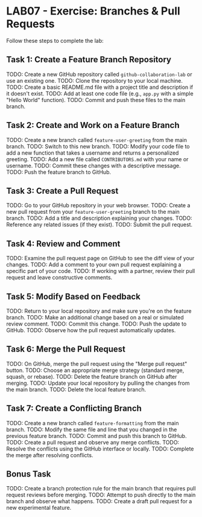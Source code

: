 # LAB07 - Exercise: Branches & Pull Requests

Follow these steps to complete the lab:

## Task 1: Create a Feature Branch Repository
TODO: Create a new GitHub repository called `github-collaboration-lab` or use an existing one.
TODO: Clone the repository to your local machine.
TODO: Create a basic README.md file with a project title and description if it doesn't exist.
TODO: Add at least one code file (e.g., `app.py` with a simple "Hello World" function).
TODO: Commit and push these files to the main branch.

## Task 2: Create and Work on a Feature Branch
TODO: Create a new branch called `feature-user-greeting` from the main branch.
TODO: Switch to this new branch.
TODO: Modify your code file to add a new function that takes a username and returns a personalized greeting.
TODO: Add a new file called `CONTRIBUTORS.md` with your name or username.
TODO: Commit these changes with a descriptive message.
TODO: Push the feature branch to GitHub.

## Task 3: Create a Pull Request
TODO: Go to your GitHub repository in your web browser.
TODO: Create a new pull request from your `feature-user-greeting` branch to the main branch.
TODO: Add a title and description explaining your changes.
TODO: Reference any related issues (if they exist).
TODO: Submit the pull request.

## Task 4: Review and Comment
TODO: Examine the pull request page on GitHub to see the diff view of your changes.
TODO: Add a comment to your own pull request explaining a specific part of your code.
TODO: If working with a partner, review their pull request and leave constructive comments.

## Task 5: Modify Based on Feedback
TODO: Return to your local repository and make sure you're on the feature branch.
TODO: Make an additional change based on a real or simulated review comment.
TODO: Commit this change.
TODO: Push the update to GitHub.
TODO: Observe how the pull request automatically updates.

## Task 6: Merge the Pull Request
TODO: On GitHub, merge the pull request using the "Merge pull request" button.
TODO: Choose an appropriate merge strategy (standard merge, squash, or rebase).
TODO: Delete the feature branch on GitHub after merging.
TODO: Update your local repository by pulling the changes from the main branch.
TODO: Delete the local feature branch.

## Task 7: Create a Conflicting Branch
TODO: Create a new branch called `feature-formatting` from the main branch.
TODO: Modify the same file and line that you changed in the previous feature branch.
TODO: Commit and push this branch to GitHub.
TODO: Create a pull request and observe any merge conflicts.
TODO: Resolve the conflicts using the GitHub interface or locally.
TODO: Complete the merge after resolving conflicts.

## Bonus Task
TODO: Create a branch protection rule for the main branch that requires pull request reviews before merging.
TODO: Attempt to push directly to the main branch and observe what happens.
TODO: Create a draft pull request for a new experimental feature. 